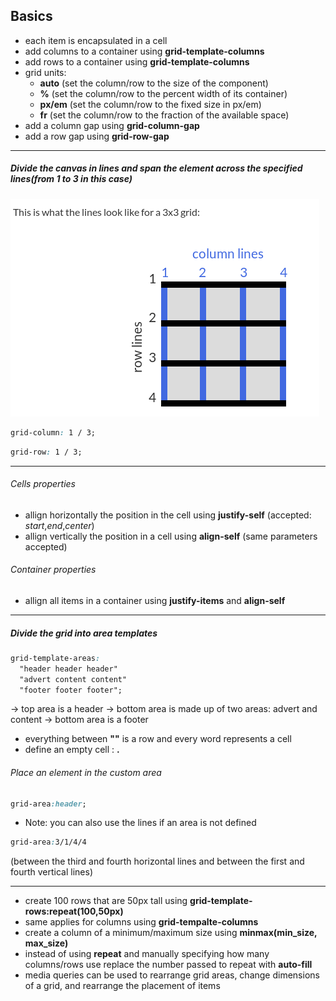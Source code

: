 
## Basics
* each item is encapsulated in a cell
* add columns to a container using **grid-template-columns**
* add rows to a container using **grid-template-columns**
* grid units:
  * **auto** (set the column/row to the size of the component)
  * **%** (set the column/row to the percent width of its container)
  * **px/em** (set the column/row to the fixed size in px/em)
  * **fr** (set the column/row to the fraction of the available space)
* add a column gap using **grid-column-gap**
* add a row gap using **grid-row-gap**

---
##### Divide the canvas in lines and span the element across the specified lines(from 1 to 3 in this case)
![](./images/css-grid.png)
```CSS
grid-column: 1 / 3;
```
```CSS
grid-row: 1 / 3;
```
---

###### Cells properties
* allign horizontally the position in the cell using **justify-self** (accepted: *start*,*end*,*center*)
* allign vertically the position in a cell using **align-self** (same parameters accepted)

###### Container properties
* allign all items in a container using **justify-items** and **align-self**

---

##### Divide the grid into area templates
```CSS
grid-template-areas:
  "header header header"
  "advert content content"
  "footer footer footer";
```
-> top area is a header
-> bottom area is made up of two areas:  advert and content
-> bottom area is a footer
* everything between **""** is a row and every word represents a cell
* define an empty cell : **.**

###### Place an element in the custom area
```CSS
grid-area:header;
```
* Note: you can also use the lines if an area is not defined
```CSS
grid-area:3/1/4/4
```
(between the third and fourth horizontal lines and between the first and fourth vertical lines)


---

* create 100 rows that are 50px tall using **grid-template-rows:repeat(100,50px)**
* same applies for columns using **grid-tempalte-columns**
* create a column of a minimum/maximum size using **minmax(min_size, max_size)** 
* instead of using **repeat** and manually specifying how many columns/rows use replace the number passed to repeat with **auto-fill** 
* media queries can be used to  rearrange grid areas, change dimensions of a grid, and rearrange the placement of items